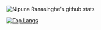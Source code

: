 
![Nipuna Ranasinghe's github stats](https://github-readme-stats.vercel.app/api?username=NipunaRanasinghe&show_icons=true&theme=radical&count_private=true&hide=stars)


[![Top Langs](https://github-readme-stats.vercel.app/api/top-langs/?username=NipunaRanasinghe)](https://github.com/NipunaRanasinghe/github-readme-stats)
